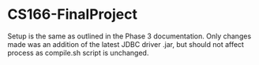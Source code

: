 # CS166-FinalProject

Setup is the same as outlined in the Phase 3 documentation.
Only changes made was an addition of the latest JDBC driver .jar, but should not affect process as compile.sh script is unchanged.